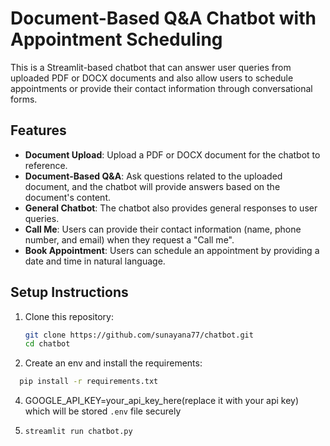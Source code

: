 # Document-Based Q&A Chatbot with Appointment Scheduling

This is a Streamlit-based chatbot that can answer user queries from uploaded PDF or DOCX documents and also allow users to schedule appointments or provide their contact information through conversational forms.

## Features
- **Document Upload**: Upload a PDF or DOCX document for the chatbot to reference.
- **Document-Based Q&A**: Ask questions related to the uploaded document, and the chatbot will provide answers based on the document's content.
- **General Chatbot**: The chatbot also provides general responses to user queries.
- **Call Me**: Users can provide their contact information (name, phone number, and email) when they request a "Call me".
- **Book Appointment**: Users can schedule an appointment by providing a date and time in natural language.

## Setup Instructions

1. Clone this repository:
   ```bash
   git clone https://github.com/sunayana77/chatbot.git
   cd chatbot
2. Create an env and install the requirements:
 ```bash
   pip install -r requirements.txt
```
4. GOOGLE_API_KEY=your_api_key_here(replace it with your api key) which will be stored `.env` file securely
5. ```bash
   streamlit run chatbot.py
